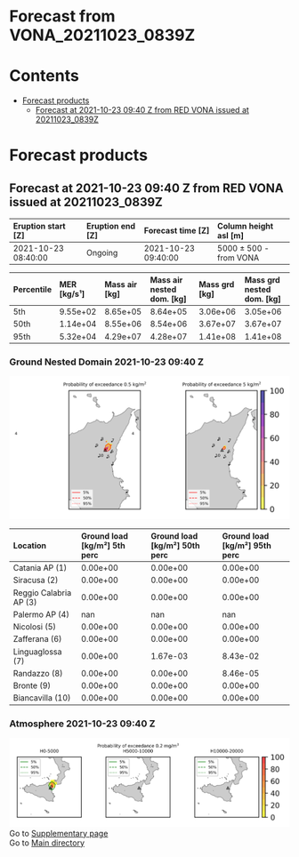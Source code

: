 
Forecast from VONA_20211023_0839Z
=================================

Contents
========

* [Forecast products](#forecast-products)
	* [Forecast at 2021-10-23 09:40 Z from RED VONA issued at 20211023_0839Z](#forecast-at-2021-10-23-0940-z-from-red-vona-issued-at-20211023_0839z)

# Forecast products

## Forecast at 2021-10-23 09:40 Z from RED VONA issued at 20211023_0839Z
  

|Eruption start [Z]|Eruption end [Z]|Forecast time [Z]|Column height asl [m]|
| :--- | :--- | :--- | :--- |
|2021-10-23 08:40:00|Ongoing|2021-10-23 09:40:00|5000 ± 500 - from VONA|
  
  

|Percentile|MER [kg/s¹]|Mass air [kg]|Mass air nested dom. [kg]|Mass grd [kg]|Mass grd nested dom. [kg]|
| :--- | :--- | :--- | :--- | :--- | :--- |
|5th|9.55e+02|8.65e+05|8.64e+05|3.06e+06|3.05e+06|
|50th|1.14e+04|8.55e+06|8.54e+06|3.67e+07|3.67e+07|
|95th|5.32e+04|4.29e+07|4.28e+07|1.41e+08|1.41e+08|
  

### Ground Nested Domain 2021-10-23 09:40 Z
  
![](./figures/probability_grd_2021_10_23_0940_grid_1_1.png)  
  
  
  
  
  
  
  
  
  

|Location|Ground load [kg/m²] 5th perc|Ground load [kg/m²] 50th perc|Ground load [kg/m²] 95th perc|
| :--- | :--- | :--- | :--- |
|Catania AP (1)|0.00e+00|0.00e+00|0.00e+00|
|Siracusa (2)|0.00e+00|0.00e+00|0.00e+00|
|Reggio Calabria AP (3)|0.00e+00|0.00e+00|0.00e+00|
|Palermo AP (4)|nan|nan|nan|
|Nicolosi (5)|0.00e+00|0.00e+00|0.00e+00|
|Zafferana (6)|0.00e+00|0.00e+00|0.00e+00|
|Linguaglossa (7)|0.00e+00|1.67e-03|8.43e-02|
|Randazzo (8)|0.00e+00|0.00e+00|8.46e-05|
|Bronte (9)|0.00e+00|0.00e+00|0.00e+00|
|Biancavilla (10)|0.00e+00|0.00e+00|0.00e+00|
  

### Atmosphere 2021-10-23 09:40 Z
  
![](./figures/probability_air_2021_10_23_0940_grid_2_conclev_1_1.png)  
Go to [Supplementary page](Supplementary_page.md)  
Go to [Main directory](https://github.com/federicapardini/Real_time_ash_forecast)